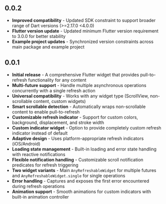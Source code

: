 ## 0.0.2

* **Improved compatibility** - Updated SDK constraint to support broader range of Dart versions (>=2.17.0 <4.0.0)
* **Flutter version update** - Updated minimum Flutter version requirement to 3.0.0 for better stability
* **Example project updates** - Synchronized version constraints across main package and example project

## 0.0.1

* **Initial release** - A comprehensive Flutter widget that provides pull-to-refresh functionality for any content
* **Multi-future support** - Handle multiple asynchronous operations concurrently with a single refresh action
* **Universal compatibility** - Works with any widget type (ScrollView, non-scrollable content, custom widgets)
* **Smart scrollable detection** - Automatically wraps non-scrollable content to enable pull-to-refresh
* **Customizable refresh indicator** - Support for custom colors, background, displacement, and stroke width
* **Custom indicator widget** - Option to provide completely custom refresh indicator instead of default
* **Adaptive design** - Uses platform-appropriate refresh indicators (iOS/Android)
* **Loading state management** - Built-in loading and error state handling with reactive notifications
* **Flexible notification handling** - Customizable scroll notification predicates for refresh triggering
* **Two widget variants** - Main `AnyRefreshableWidget` for multiple futures and `AnyRefreshableWidget.single` for single operations
* **Error handling** - Captures and exposes the first error encountered during refresh operations
* **Animation support** - Smooth animations for custom indicators with built-in animation controller
